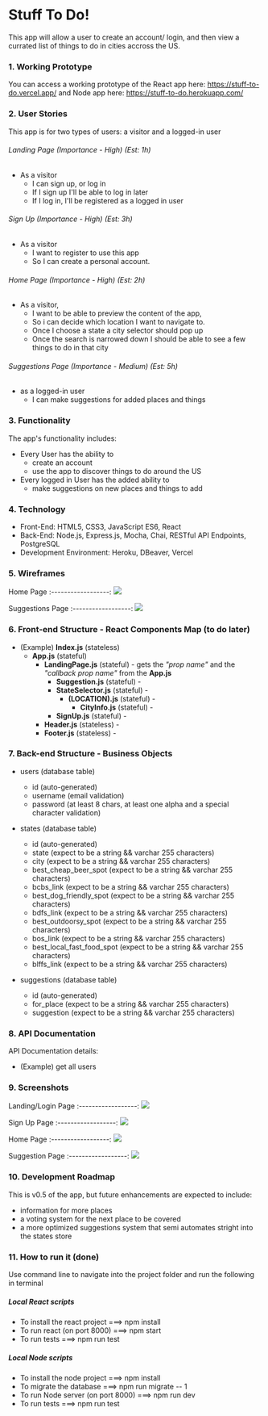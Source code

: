 # Stuff To Do!
This app will allow a user to create an account/ login, and then view a currated list of things to do in cities accross the US.



### 1. Working Prototype
You can access a working prototype of the React app here: https://stuff-to-do.vercel.app/ and Node app here: https://stuff-to-do.herokuapp.com/



### 2. User Stories
This app is for two types of users: a visitor and a logged-in user

###### Landing Page (Importance - High) (Est: 1h)
* As a visitor
    * I can sign up, or log in
    * If I sign up I'll be able to log in later
    * If I log in, I'll be registered as a logged in user

######  Sign Up (Importance - High)  (Est: 3h)
* As a visitor
    * I want to register to use this app
    * So I can create a personal account.

######  Home Page (Importance - High)  (Est: 2h)
* As a visitor,
    * I want to be able to preview the content of the app,
    * So i can decide which location I want to navigate to.
    * Once I choose a state a city selector should pop up
    * Once the search is narrowed down I should be able to see a few things to do in that city

###### Suggestions Page (Importance - Medium) (Est: 5h)
* as a logged-in user
    * I can make suggestions for added places and things



### 3. Functionality
The app's functionality includes:
* Every User has the ability to
    * create an account
    * use the app to discover things to do around the US
* Every logged in User has the added ability to
    * make suggestions on new places and things to add




### 4. Technology
* Front-End: HTML5, CSS3, JavaScript ES6, React
* Back-End: Node.js, Express.js, Mocha, Chai, RESTful API Endpoints, PostgreSQL
* Development Environment: Heroku, DBeaver, Vercel



### 5. Wireframes

Home Page
:------------------:
<img src="readme-images/Home.JPG" />

Suggestions Page
:------------------:
<img src="readme-images/Suggestion.JPG" />




### 6. Front-end Structure - React Components Map (to do later)
* (Example) __Index.js__ (stateless)
    * __App.js__ (stateful)
        * __LandingPage.js__ (stateful) - gets the _"prop name"_ and the _"callback prop name"_ from the __App.js__
            * __Suggestion.js__ (stateful) -
            * __StateSelector.js__ (stateful) -
                * __(LOCATION).js__ (stateful) -
                    * __CityInfo.js__ (stateful) -
            * __SignUp.js__ (stateful) -
        * __Header.js__ (stateless) -
        * __Footer.js__ (stateless) -



### 7. Back-end Structure - Business Objects
* users (database table)
    * id (auto-generated)
    * username (email validation)
    * password (at least 8 chars, at least one alpha and a special character validation)

* states (database table)
    * id (auto-generated)
    * state (expect to be a string && varchar 255 characters)
    * city (expect to be a string && varchar 255 characters)
    * best_cheap_beer_spot (expect to be a string && varchar 255 characters)
    * bcbs_link (expect to be a string && varchar 255 characters)
    * best_dog_friendly_spot (expect to be a string && varchar 255 characters)
    * bdfs_link (expect to be a string && varchar 255 characters)
    * best_outdoorsy_spot (expect to be a string && varchar 255 characters)
    * bos_link (expect to be a string && varchar 255 characters)
    * best_local_fast_food_spot (expect to be a string && varchar 255 characters)
    * blffs_link (expect to be a string && varchar 255 characters)

* suggestions (database table)
    * id (auto-generated)
    * for_place (expect to be a string && varchar 255 characters)
    * suggestion (expect to be a string && varchar 255 characters)


### 8. API Documentation
API Documentation details:
* (Example) get all users



### 9. Screenshots
Landing/Login Page
:------------------:
<img src="readme-images/Landing.JPG" />

Sign Up Page
:------------------:
<img src="readme-images/sign.JPG" />

Home Page
:------------------:
<img src="readme-images/homeSelect.JPG" />

Suggestion Page
:------------------:
<img src="readme-images/sugg.JPG" />





### 10. Development Roadmap
This is v0.5 of the app, but future enhancements are expected to include:
* information for more places
* a voting system for the next place to be covered
* a more optimized suggestions system that semi automates stright into the states store



### 11. How to run it (done)
Use command line to navigate into the project folder and run the following in terminal

##### Local React scripts
* To install the react project ===> npm install
* To run react (on port 8000) ===> npm start
* To run tests ===> npm run test

##### Local Node scripts
* To install the node project ===> npm install
* To migrate the database ===> npm run migrate -- 1
* To run Node server (on port 8000) ===> npm run dev
* To run tests ===> npm run test
